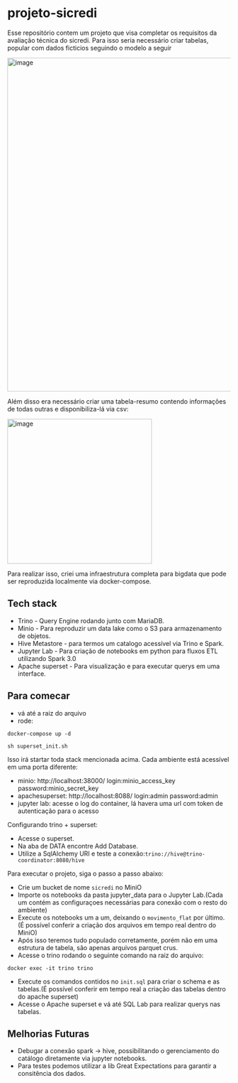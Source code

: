# projeto-sicredi


Esse repositório contem um projeto que visa completar os requisitos da avaliação técnica do sicredi. Para isso seria necessário criar tabelas, popular com dados ficticios seguindo o modelo a seguir 

<img width="751" alt="image" src="https://user-images.githubusercontent.com/64164029/209675476-890fda92-3c14-4297-977e-730652e61577.png">

Além disso era necessário criar uma tabela-resumo contendo informações de todas outras e disponibiliza-lá via csv:

<img width="326" alt="image" src="https://user-images.githubusercontent.com/64164029/209675837-c912a1a0-9317-4cd0-8e07-b6882f45d515.png">

Para realizar isso, criei uma infraestrutura completa para bigdata que pode ser reproduzida localmente via docker-compose.

## Tech stack
* Trino - Query Engine rodando junto com MariaDB.
* Minio - Para reproduzir um data lake como o S3 para armazenamento de objetos.
* Hive Metastore - para termos um catalogo acessível via Trino e Spark.
* Jupyter Lab - Para criação de notebooks em python para fluxos ETL utilizando Spark 3.0
* Apache superset - Para visualização e para executar querys em uma interface.


## Para comecar
* vá até a raiz do arquivo 
* rode: 
```
docker-compose up -d
```
```
sh superset_init.sh
```

Isso irá startar toda stack mencionada acima. Cada ambiente está acessível em uma porta diferente:

* minio: http://localhost:38000/ login:minio_access_key password:minio_secret_key
* apachesuperset: http://localhost:8088/ login:admin password:admin
* jupyter lab: acesse o log do container, lá havera uma url com token de autenticação para o acesso

Configurando trino + superset:
* Acesse o superset.
* Na aba de DATA encontre Add Database.
* Utilize a SqlAlchemy URI e teste a conexão:`trino://hive@trino-coordinator:8080/hive`

Para executar o projeto, siga o passo a passo abaixo:

* Crie um bucket de nome `sicredi` no MiniO
* Importe os notebooks da pasta jupyter_data para o Jupyter Lab.(Cada um contém as configuraçoes necessárias para conexão com o resto do ambiente)
* Execute os notebooks um a um, deixando o `movimento_flat` por último.(É possível conferir a criação dos arquivos em tempo real dentro do MiniO)
* Após isso teremos tudo populado corretamente, porém não em uma estrutura de tabela, são apenas arquivos parquet crus.
* Acesse o trino rodando o seguinte comando na raiz do arquivo:
```
docker exec -it trino trino
```
* Execute os comandos contidos no `init.sql` para criar o schema e as tabelas.(É possível conferir em tempo real a criação das tabelas dentro do apache superset)
* Acesse o Apache superset e vá até SQL Lab para realizar querys nas tabelas.

## Melhorias Futuras
* Debugar a conexão spark -> hive, possibilitando o gerenciamento do catálogo diretamente via jupyter notebooks.
* Para testes podemos utilizar a lib Great Expectations para garantir a consitência dos dados.

